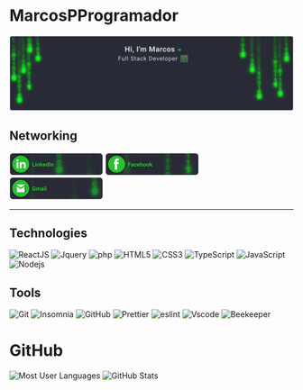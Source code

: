# MarcosPProgramador

![header](./.github/header.svg)

## Networking

[![LinkedIn](./.github/linkedin.png)](https://www.linkedin.com/in/marcos-proença-5820101b1/) [![Facebo4ok](./.github/facebook.png)](https://www.facebook.com/marcos.proenca.186/) [![Gmail](./.github/gmail.png)](mailto:marcosproenca144@gmail.com)

<hr>

## Technologies

![ReactJS](https://img.shields.io/badge/-ReactJS-222?style=flat-circle&logo=react)
![Jquery](https://img.shields.io/badge/-Jquery-007ACC?style=flat-circle&logo=jquery)
![php](https://img.shields.io/badge/-php-313241?style=flat-circle&logo=php)
![HTML5](https://img.shields.io/badge/-HTML5-e34c26?style=flat-circle&logo=html5&logoColor=white)
![CSS3](https://img.shields.io/badge/-CSS3-2b7489?style=flat-circle&logo=css3) ![TypeScript](https://img.shields.io/badge/-TypeScript-007ACC?style=flat-circle&logo=typescript&logoColor=white)
![JavaScript](https://img.shields.io/badge/-JavaScript-f1e05a?style=flat-circle&logo=javascript&logoColor=black)
![Nodejs](https://img.shields.io/badge/-Nodejs-339933?style=flat-circle&logo=Node.js&logoColor=white)

## Tools

![Git](https://img.shields.io/badge/-Git-e34c26?style=flat-circle&logo=git&logoColor=white)
![Insomnia](https://img.shields.io/badge/-Insomnia-5849BE?style=flat-circle&logo=insomnia)
![GitHub](https://img.shields.io/badge/-GitHub-181717?style=flat-circle&logo=github)
![Prettier](https://img.shields.io/badge/-Prettier-313241?style=flat-circle&logo=Prettier)
![eslint](https://img.shields.io/badge/-eslint-4f5d95?style=flat-circle&logo=eslint)
![Vscode](https://img.shields.io/badge/-VScode-007ACC?style=flat-circle&logo=visual-studio-code)
![Beekeeper](https://img.shields.io/badge/-Beekeeper-f1e05a?style=flat-circle&logo=)

# GitHub

![Most User Languages](https://github-readme-stats.vercel.app/api/top-langs/?username=MarcosPProgramador&theme=dracula) ![GitHub Stats](https://github-readme-stats.vercel.app/api?username=MarcosPProgramador&show_icons=true&theme=dracula)
